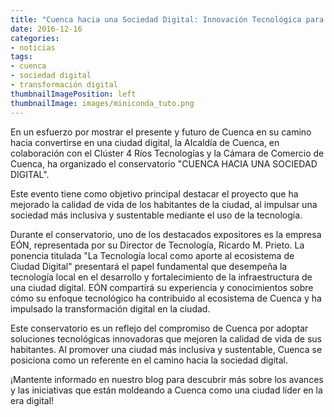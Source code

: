 ```yaml
---
title: "Cuenca hacia una Sociedad Digital: Innovación Tecnológica para una Ciudad Inclusiva y Sustentable"
date: 2016-12-16
categories:
- noticias
tags:
- cuenca
- sociedad digital
- transformación digital
thumbnailImagePosition: left
thumbnailImage: images/miniconda_tuto.png
---
```

En un esfuerzo por mostrar el presente y futuro de Cuenca en su camino hacia convertirse en una ciudad digital, la Alcaldía de Cuenca, en colaboración con el Clúster 4 Ríos Tecnologías y la Cámara de Comercio de Cuenca, ha organizado el conservatorio "CUENCA HACIA UNA SOCIEDAD DIGITAL".
<!--more-->

Este evento tiene como objetivo principal destacar el proyecto que ha mejorado la calidad de vida de los habitantes de la ciudad, al impulsar una sociedad más inclusiva y sustentable mediante el uso de la tecnología.

Durante el conservatorio, uno de los destacados expositores es la empresa EÓN, representada por su Director de Tecnología, Ricardo M. Prieto. La ponencia titulada "La Tecnología local como aporte al ecosistema de Ciudad Digital" presentará el papel fundamental que desempeña la tecnología local en el desarrollo y fortalecimiento de la infraestructura de una ciudad digital. EÓN compartirá su experiencia y conocimientos sobre cómo su enfoque tecnológico ha contribuido al ecosistema de Cuenca y ha impulsado la transformación digital en la ciudad.

Este conservatorio es un reflejo del compromiso de Cuenca por adoptar soluciones tecnológicas innovadoras que mejoren la calidad de vida de sus habitantes. Al promover una ciudad más inclusiva y sustentable, Cuenca se posiciona como un referente en el camino hacia la sociedad digital.

¡Mantente informado en nuestro blog para descubrir más sobre los avances y las iniciativas que están moldeando a Cuenca como una ciudad líder en la era digital!

